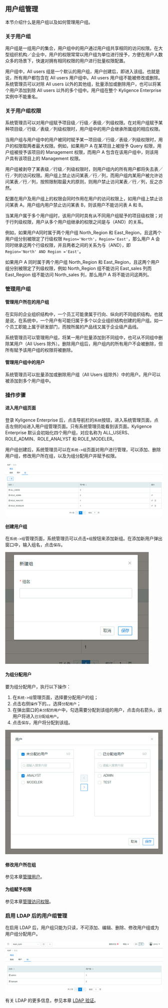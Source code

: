 ## 用户组管理

本节介绍什么是用户组以及如何管理用户组。

### 关于用户组

用户组是一组用户的集合，用户组中的用户通过用户组共享相同的访问权限。在大型组织机构／企业中，用户的权限常常以用户组为单位进行授予，方便在用户人数众多的场景下，快速对拥有相同权限的用户进行批量权限配置。

用户组中，All users 组是一个默认的用户组，用户创建后，即进入该组。也就是说，所有用户都包含在 All users 用户组中。All users 用户组不能被修改或删除。系统管理员可以对除 All users 以外的其他组，批量添加或删除用户，也可以将某个用户添加到除 All users 以外的多个组中。用户组在整个 Kyligence Enterprise 实例中不能重名。

### 关于用户组权限

系统管理员可以对用户组赋予项目级／行级／表级／列级权限。在对用户组赋予某种项目级／行级／表级／列级权限时，用户组中的用户会继承所属组的相应权限。

当用户组与用户组中的用户被同时赋予某一项目级／行级／表级／列级权限时，用户的权限取两者最大权限。例如，如果用户 A 在某项目上被授予 Query 权限，用户组被授予该项目的 Management 权限，而用户 A 包含在该用户组中，则该用户具有该项目上的 Management 权限。

用户组被剥夺了某表级／行级／列级权限时，则用户组内的所有用户都将失去表／行／列的访问权限。用户组上禁止访问某表／行／列，而用户组内某用户被允许访问某表／行／列，按照限制取最大的原则，则用户禁止访问某表／行／列，反之亦然。

配置在用户及用户组上的权限会同时作用在用户的访问权限上，如用户组上禁止访问某表 A，用户组内用户禁止访问某表 B，则该用户不能访问表 A 和 B。

当某用户属于多个用户组时，该用户同时具有从不同用户组赋予的项目级权限；对于行列级权限，用户从多个用户组继承的权限之间是与（AND）的关系。

例如，如果用户A同时属于两个用户组 North_Region 和 East_Region，且这两个用户组分别被限定了行级权限 <code>Region='North'</code>，<code>Region='East'</code>，那么用户 A 会同时继承这两个行级权限，并且两者之间的关系为与（AND），即 <code>Region='North' AND Region ='East'</code>。

如果用户 A 同时属于两个用户组 North_Region 和 East_Region，且这两个用户组分别被限定了列级权限，例如 North_Region 组不能访问 East_sales 列而 East_Region 组不能访问 North_sales 列，那么用户 A 将不能访问这两列。

### 管理用户组

#### 管理用户所在的用户组

在实际的企业组织结构中，一个员工可能隶属于行向、纵向的不同组织结构。也就是说，在系统中，一个用户有可能归属于多个以企业组织结构创建的用户组。如一个员工职能上属于研发部门，而按所属的产品线又属于企业级产品线。

系统管理员可以管理用户组，将某一用户批量添加到不同组中，也可从不同组中删除某用户（All Users 除外）。删除用户组后，用户组内的所有用户不会被删除，但所有赋予该用户组的权限将被删除。

#### 管理用户组中的用户

系统管理员可以批量添加或删除用户组（All Users 组除外）中的用户。用户可以被添加到多个用户组中。

### 操作步骤

#### 进入用户组页面

登录 Kyligence Enterprise 后，点击导航栏的`系统`按钮，进入系统管理页面，点击左侧的`组`进入用户组管理页面。只有系统管理员能看到该页面。Kyligence Enterprise 默认会初始化四个用户组，对应名称为 ALL_USERS、ROLE_ADMIN、ROLE_ANALYST 和 ROLE_MODELER。

用户组创建后，系统管理员可以在`系统->组`页面对用户进行管理，可以添加、删除用户组，修改用户所在组，以及为组分配用户并赋予权限。

![用户组页面](images/group/group_w1.png)

#### 创建用户组

在`系统->组`管理页面，系统管理员可以点击`+组`按钮来添加新组。在添加新用户弹出窗口中，输入组名，点击`保存`。

![创建用户组](images/group/group_w2.png)

#### 为组分配用户

要为组分配用户，执行以下操作：

1. 在`系统->组`管理页面，选择要分配用户的组；
2. 点击右侧`操作`下的`…`，选择`分配用户`；
3. 在弹出窗口的`未分配的用户`中，勾选需要分配到该组的用户，点击向右箭头，该用户将进入`已分配组用户`。
4. 点击`保存`，用户将分配到该组。

![为组分配用户](images/group/group_w3.png)

#### 修改用户所在组

参见本章[管理用户](security/user.cn.md)。

#### 为组赋予权限

参见本章[管理访问权限](security/acl.cn.md)。

### 启用 LDAP 后的用户组管理

在启用 LDAP 后，用户组只能为只读，不可添加、编辑、删除、修改用户组或为用户组分配用户。

![启用 LDAP 后的用户组管理](images/group/group_w4.png)

有关 LDAP 的更多信息，参见本章 [LDAP 验证](security/ldap.cn.md)。